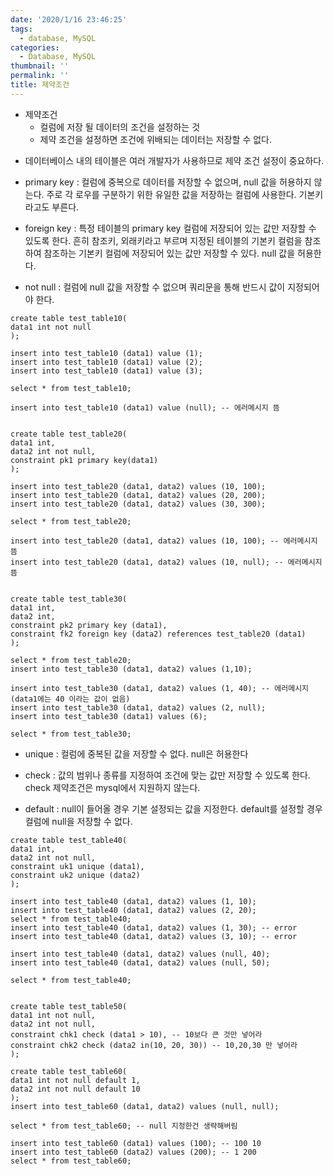 ```yaml
---
date: '2020/1/16 23:46:25'
tags:
  - database, MySQL
categories:
  - Database, MySQL
thumbnail: ''
permalink: ''
title: 제약조건
---
```


* 제약조건
  * 컬럼에 저장 될 데이터의 조건을 설정하는 것
  * 제약 조건을 설정하면 조건에 위배되는 데이터는 저장할 수 없다.
<!-- more -->
  * 데이터베이스 내의 테이블은 여러 개발자가 사용하므로 제약 조건 설정이 중요하다.

  * primary key : 컬럼에 중복으로 데이터를 저장할 수 없으며, null 값을 허용하지 않는다. 주로 각 로우를 구분하기 위한 유일한 값을 저장하는 컬럼에 사용한다. 기본키라고도 부른다.

  * foreign key : 특정 테이블의 primary key 컬럼에 저장되어 있는 값만 저장할 수 있도록 한다. 흔히 참조키, 외래키라고 부르며 지정된 테이블의 기본키 컬럼을 참조하여 참조하는 기본키 컬럼에 저장되어 있는 값만 저장할 수 있다. null 값을 허용한다.

  * not null : 컬럼에 null 값을 저장할 수 없으며 쿼리문을 통해 반드시 값이 지정되어야 한다.
```
create table test_table10(
data1 int not null
);

insert into test_table10 (data1) value (1);
insert into test_table10 (data1) value (2);
insert into test_table10 (data1) value (3);

select * from test_table10;

insert into test_table10 (data1) value (null); -- 에러메시지 뜸


create table test_table20(
data1 int,
data2 int not null,
constraint pk1 primary key(data1)
);

insert into test_table20 (data1, data2) values (10, 100);
insert into test_table20 (data1, data2) values (20, 200);
insert into test_table20 (data1, data2) values (30, 300);

select * from test_table20;

insert into test_table20 (data1, data2) values (10, 100); -- 에러메시지 뜸
insert into test_table20 (data1, data2) values (10, null); -- 에러메시지 뜸


create table test_table30(
data1 int,
data2 int,
constraint pk2 primary key (data1),
constraint fk2 foreign key (data2) references test_table20 (data1)
);

select * from test_table20;
insert into test_table30 (data1, data2) values (1,10);

insert into test_table30 (data1, data2) values (1, 40); -- 에러메시지 (data1에는 40 이라는 값이 없음)
insert into test_table30 (data1, data2) values (2, null);
insert into test_table30 (data1) values (6);

select * from test_table30;
```

  * unique : 컬럼에 중복된 값을 저장할 수 없다. null은 허용한다

  * check : 값의 범위나 종류를 지정하여 조건에 맞는 값만 저장할 수 있도록 한다. check 제약조건은 mysql에서 지원하지 않는다.

  * default : null이 들어올 경우 기본 설정되는 값을 지정한다. default를 설정할 경우 컬럼에 null을 저장할 수 없다.

```
create table test_table40(
data1 int,
data2 int not null,
constraint uk1 unique (data1),
constraint uk2 unique (data2)
);

insert into test_table40 (data1, data2) values (1, 10);
insert into test_table40 (data1, data2) values (2, 20);
select * from test_table40;
insert into test_table40 (data1, data2) values (1, 30); -- error
insert into test_table40 (data1, data2) values (3, 10); -- error

insert into test_table40 (data1, data2) values (null, 40);
insert into test_table40 (data1, data2) values (null, 50);

select * from test_table40;


create table test_table50(
data1 int not null,
data2 int not null,
constraint chk1 check (data1 > 10), -- 10보다 큰 것만 넣어라
constraint chk2 check (data2 in(10, 20, 30)) -- 10,20,30 만 넣어라
);

create table test_table60(
data1 int not null default 1,
data2 int not null default 10
);
insert into test_table60 (data1, data2) values (null, null);

select * from test_table60; -- null 지정한건 생략해버림

insert into test_table60 (data1) values (100); -- 100 10 
insert into test_table60 (data2) values (200); -- 1 200
select * from test_table60; 
```
